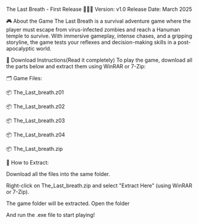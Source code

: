 The Last Breath - First Release 🏃‍♂️💨
Version: v1.0
Release Date: March 2025

🎮 About the Game
The Last Breath is a survival adventure game where the player must escape from virus-infected zombies and reach a Hanuman temple to survive. With immersive gameplay, intense chases, and a gripping storyline, the game tests your reflexes and decision-making skills in a post-apocalyptic world.

📂 Download Instructions(Read it completely)
To play the game, download all the parts below and extract them using WinRAR or 7-Zip:

🗂 Game Files:

📦 The_Last_breath.z01

📦 The_Last_breath.z02

📦 The_Last_breath.z03

📦 The_Last_breath.z04

📦 The_Last_breath.zip

🔧 How to Extract:

Download all the files into the same folder.

Right-click on The_Last_breath.zip and select "Extract Here" (using WinRAR or 7-Zip).

The game folder will be extracted. Open the folder  

And run the .exe file to start playing!
